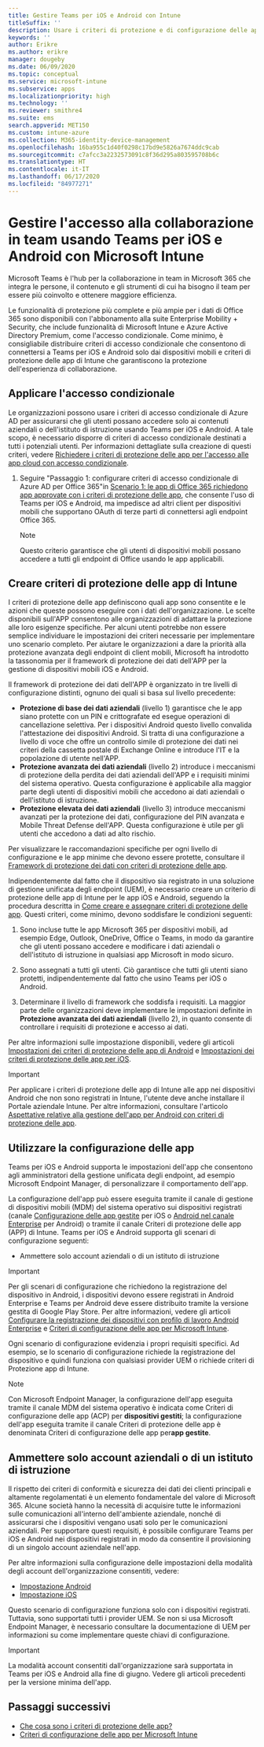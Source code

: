 ```yaml
---
title: Gestire Teams per iOS e Android con Intune
titleSuffix: ''
description: Usare i criteri di protezione e di configurazione delle app di Intune con Teams per iOS e Android per garantire che l'accesso alle esperienze di collaborazione in team venga sempre eseguito con misure di sicurezza applicate.
keywords: ''
author: Erikre
ms.author: erikre
manager: dougeby
ms.date: 06/09/2020
ms.topic: conceptual
ms.service: microsoft-intune
ms.subservice: apps
ms.localizationpriority: high
ms.technology: ''
ms.reviewer: smithre4
ms.suite: ems
search.appverid: MET150
ms.custom: intune-azure
ms.collection: M365-identity-device-management
ms.openlocfilehash: 16ba955c1d40f0298c17bd9e5826a7674ddc9cab
ms.sourcegitcommit: c7afcc3a2232573091c8f36d295a803595708b6c
ms.translationtype: HT
ms.contentlocale: it-IT
ms.lasthandoff: 06/17/2020
ms.locfileid: "84977271"
---
```

# <a name="manage-team-collaboration-access-by-using-teams-for-ios-and-android-with-microsoft-intune"></a>Gestire l'accesso alla collaborazione in team usando Teams per iOS e Android con Microsoft Intune

Microsoft Teams è l'hub per la collaborazione in team in Microsoft 365 che integra le persone, il contenuto e gli strumenti di cui ha bisogno il team per essere più coinvolto e ottenere maggiore efficienza.

Le funzionalità di protezione più complete e più ampie per i dati di Office 365 sono disponibili con l'abbonamento alla suite Enterprise Mobility + Security, che include funzionalità di Microsoft Intune e Azure Active Directory Premium, come l'accesso condizionale. Come minimo, è consigliabile distribuire criteri di accesso condizionale che consentono di connettersi a Teams per iOS e Android solo dai dispositivi mobili e criteri di protezione delle app di Intune che garantiscono la protezione dell'esperienza di collaborazione.

## <a name="apply-conditional-access"></a>Applicare l'accesso condizionale
Le organizzazioni possono usare i criteri di accesso condizionale di Azure AD per assicurarsi che gli utenti possano accedere solo ai contenuti aziendali o dell'istituto di istruzione usando Teams per iOS e Android. A tale scopo, è necessario disporre di criteri di accesso condizionale destinati a tutti i potenziali utenti. Per informazioni dettagliate sulla creazione di questi criteri, vedere [Richiedere i criteri di protezione delle app per l'accesso alle app cloud con accesso condizionale](https://docs.microsoft.com/azure/active-directory/conditional-access/app-protection-based-conditional-access).

1. Seguire "Passaggio 1: configurare criteri di accesso condizionale di Azure AD per Office 365"in [Scenario 1: le app di Office 365 richiedono app approvate con i criteri di protezione delle app](https://docs.microsoft.com/azure/active-directory/conditional-access/app-protection-based-conditional-access#scenario-1-office-365-apps-require-approved-apps-with-app-protection-policies), che consente l'uso di Teams per iOS e Android, ma impedisce ad altri client per dispositivi mobili che supportano OAuth di terze parti di connettersi agli endpoint Office 365.

   >[!NOTE]
   > Questo criterio garantisce che gli utenti di dispositivi mobili possano accedere a tutti gli endpoint di Office usando le app applicabili.

## <a name="create-intune-app-protection-policies"></a>Creare criteri di protezione delle app di Intune

I criteri di protezione delle app definiscono quali app sono consentite e le azioni che queste possono eseguire con i dati dell'organizzazione. Le scelte disponibili sull'APP consentono alle organizzazioni di adattare la protezione alle loro esigenze specifiche. Per alcuni utenti potrebbe non essere semplice individuare le impostazioni dei criteri necessarie per implementare uno scenario completo. Per aiutare le organizzazioni a dare la priorità alla protezione avanzata degli endpoint di client mobili, Microsoft ha introdotto la tassonomia per il framework di protezione dei dati dell'APP per la gestione di dispositivi mobili iOS e Android.

Il framework di protezione dei dati dell'APP è organizzato in tre livelli di configurazione distinti, ognuno dei quali si basa sul livello precedente:

- **Protezione di base dei dati aziendali** (livello 1) garantisce che le app siano protette con un PIN e crittografate ed esegue operazioni di cancellazione selettiva. Per i dispositivi Android questo livello convalida l'attestazione dei dispositivi Android. Si tratta di una configurazione a livello di voce che offre un controllo simile di protezione dei dati nei criteri della cassetta postale di Exchange Online e introduce l'IT e la popolazione di utente nell'APP.
- **Protezione avanzata dei dati aziendali** (livello 2) introduce i meccanismi di protezione della perdita dei dati aziendali dell'APP e i requisiti minimi del sistema operativo. Questa configurazione è applicabile alla maggior parte degli utenti di dispositivi mobili che accedono ai dati aziendali o dell'istituto di istruzione.
- **Protezione elevata dei dati aziendali** (livello 3) introduce meccanismi avanzati per la protezione dei dati, configurazione del PIN avanzata e Mobile Threat Defense dell'APP. Questa configurazione è utile per gli utenti che accedono a dati ad alto rischio.

Per visualizzare le raccomandazioni specifiche per ogni livello di configurazione e le app minime che devono essere protette, consultare il [Framework di protezione dei dati con criteri di protezione delle app](app-protection-framework.md).

Indipendentemente dal fatto che il dispositivo sia registrato in una soluzione di gestione unificata degli endpoint (UEM), è necessario creare un criterio di protezione delle app di Intune per le app iOS e Android, seguendo la procedura descritta in [Come creare e assegnare criteri di protezione delle app](app-protection-policies.md). Questi criteri, come minimo, devono soddisfare le condizioni seguenti:

1. Sono incluse tutte le app Microsoft 365 per dispositivi mobili, ad esempio Edge, Outlook, OneDrive, Office o Teams, in modo da garantire che gli utenti possano accedere e modificare i dati aziendali o dell'istituto di istruzione in qualsiasi app Microsoft in modo sicuro.

2. Sono assegnati a tutti gli utenti. Ciò garantisce che tutti gli utenti siano protetti, indipendentemente dal fatto che usino Teams per iOS o Android.

3. Determinare il livello di framework che soddisfa i requisiti. La maggior parte delle organizzazioni deve implementare le impostazioni definite in **Protezione avanzata dei dati aziendali** (livello 2), in quanto consente di controllare i requisiti di protezione e accesso ai dati.

Per altre informazioni sulle impostazione disponibili, vedere gli articoli [Impostazioni dei criteri di protezione delle app di Android](app-protection-policy-settings-android.md) e [Impostazioni dei criteri di protezione delle app per iOS](app-protection-policy-settings-ios.md).

> [!IMPORTANT]
> Per applicare i criteri di protezione delle app di Intune alle app nei dispositivi Android che non sono registrati in Intune, l'utente deve anche installare il Portale aziendale Intune. Per altre informazioni, consultare l'articolo [Aspettative relative alla gestione dell'app per Android con criteri di protezione delle app](../fundamentals/end-user-mam-apps-android.md).

## <a name="utilize-app-configuration"></a>Utilizzare la configurazione delle app

Teams per iOS e Android supporta le impostazioni dell'app che consentono agli amministratori della gestione unificata degli endpoint, ad esempio Microsoft Endpoint Manager, di personalizzare il comportamento dell'app.

La configurazione dell'app può essere eseguita tramite il canale di gestione di dispositivi mobili (MDM) del sistema operativo sui dispositivi registrati (canale [Configurazione delle app gestite](https://developer.apple.com/library/content/samplecode/sc2279/Introduction/Intro.html) per iOS o [Android nel canale Enterprise](https://developer.android.com/work/managed-configurations) per Android) o tramite il canale Criteri di protezione delle app (APP) di Intune. Teams per iOS e Android supporta gli scenari di configurazione seguenti:

- Ammettere solo account aziendali o di un istituto di istruzione

> [!IMPORTANT]
> Per gli scenari di configurazione che richiedono la registrazione del dispositivo in Android, i dispositivi devono essere registrati in Android Enterprise e Teams per Android deve essere distribuito tramite la versione gestita di Google Play Store. Per altre informazioni, vedere gli articoli [Configurare la registrazione dei dispositivi con profilo di lavoro Android Enterprise](../enrollment/android-work-profile-enroll.md) e [Criteri di configurazione delle app per Microsoft Intune](app-configuration-policies-use-android.md).

Ogni scenario di configurazione evidenzia i propri requisiti specifici. Ad esempio, se lo scenario di configurazione richiede la registrazione del dispositivo e quindi funziona con qualsiasi provider UEM o richiede criteri di Protezione app di Intune.

> [!NOTE]
> Con Microsoft Endpoint Manager, la configurazione dell'app eseguita tramite il canale MDM del sistema operativo è indicata come Criteri di configurazione delle app (ACP) per **dispositivi gestiti**; la configurazione dell'app eseguita tramite il canale Criteri di protezione delle app è denominata Criteri di configurazione delle app per**app gestite**.

## <a name="only-allow-work-or-school-accounts"></a>Ammettere solo account aziendali o di un istituto di istruzione

Il rispetto dei criteri di conformità e sicurezza dei dati dei clienti principali e altamente regolamentati è un elemento fondamentale del valore di Microsoft 365. Alcune società hanno la necessità di acquisire tutte le informazioni sulle comunicazioni all'interno dell'ambiente aziendale, nonché di assicurarsi che i dispositivi vengano usati solo per le comunicazioni aziendali. Per supportare questi requisiti, è possibile configurare Teams per iOS e Android nei dispositivi registrati in modo da consentire il provisioning di un singolo account aziendale nell'app.

Per altre informazioni sulla configurazione delle impostazioni della modalità degli account dell'organizzazione consentiti, vedere:

- [Impostazione Android](app-configuration-policies-use-android.md#allow-only-configured-organization-accounts-in-multi-identity-apps)
- [Impostazione iOS](app-configuration-policies-use-ios.md#allow-only-configured-organization-accounts-in-multi-identity-apps)

Questo scenario di configurazione funziona solo con i dispositivi registrati. Tuttavia, sono supportati tutti i provider UEM. Se non si usa Microsoft Endpoint Manager, è necessario consultare la documentazione di UEM per informazioni su come implementare queste chiavi di configurazione.

> [!IMPORTANT]
> La modalità account consentiti dall'organizzazione sarà supportata in Teams per iOS e Android alla fine di giugno. Vedere gli articoli precedenti per la versione minima dell'app.

## <a name="next-steps"></a>Passaggi successivi

- [Che cosa sono i criteri di protezione delle app?](app-protection-policy.md) 
- [Criteri di configurazione delle app per Microsoft Intune](app-configuration-policies-overview.md)